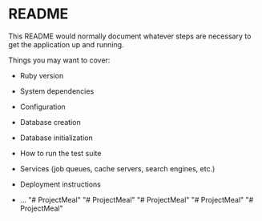 # README

This README would normally document whatever steps are necessary to get the
application up and running.

Things you may want to cover:

* Ruby version

* System dependencies

* Configuration

* Database creation

* Database initialization

* How to run the test suite

* Services (job queues, cache servers, search engines, etc.)

* Deployment instructions

* ...
"# ProjectMeal" 
"# ProjectMeal" 
"# ProjectMeal" 
"# ProjectMeal" 
"# ProjectMeal" 
